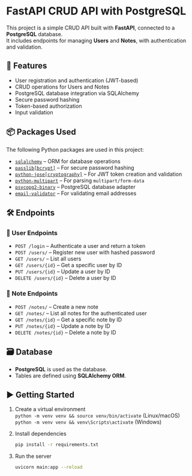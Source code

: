 # FastAPI CRUD API with PostgreSQL

This project is a simple CRUD API built with **FastAPI**, connected to a **PostgreSQL** database.  
It includes endpoints for managing **Users** and **Notes**, with authentication and validation.

## 🚀 Features

- User registration and authentication (JWT-based)
- CRUD operations for Users and Notes
- PostgreSQL database integration via SQLAlchemy
- Secure password hashing
- Token-based authorization
- Input validation

## 📦 Packages Used

The following Python packages are used in this project:

- [`sqlalchemy`](https://pypi.org/project/SQLAlchemy/) – ORM for database operations  
- [`passlib[bcrypt]`](https://passlib.readthedocs.io/en/stable/) – For secure password hashing  
- [`python-jose[cryptography]`](https://python-jose.readthedocs.io/en/latest/) – For JWT token creation and validation  
- [`python-multipart`](https://pypi.org/project/python-multipart/) – For parsing `multipart/form-data`  
- [`psycopg2-binary`](https://pypi.org/project/psycopg2-binary/) – PostgreSQL database adapter  
- [`email-validator`](https://pypi.org/project/email-validator/) – For validating email addresses

## 🛠️ Endpoints

### 🔐 User Endpoints

- `POST /login` – Authenticate a user and return a token
- `POST /users/` – Register new user with hashed password
- `GET /users/` – List all users
- `GET /users/{id}` – Get a specific user by ID
- `PUT /users/{id}` – Update a user by ID
- `DELETE /users/{id}` – Delete a user by ID

### 📝 Note Endpoints

- `POST /notes/` – Create a new note
- `GET /notes/` – List all notes for the authenticated user
- `GET /notes/{id}` – Get a specific note by ID
- `PUT /notes/{id}` – Update a note by ID
- `DELETE /notes/{id}` – Delete a note by ID

## 🗃️ Database

- **PostgreSQL** is used as the database.
- Tables are defined using **SQLAlchemy ORM**.

## ▶️ Getting Started

1. Create a virtual environment  
   `python -m venv venv && source venv/bin/activate` (Linux/macOS)  
   `python -m venv venv && venv\Scripts\activate` (Windows)

2. Install dependencies  
   ```bash
   pip install -r requirements.txt

3. Run the server
   ```bash
   uvicorn main:app --reload
   ```
